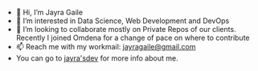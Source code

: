 - 👋 Hi, I’m Jayra Gaile
- 👀 I’m interested in Data Science, Web Development and DevOps
- 💞️ I’m looking to collaborate mostly on Private Repos of our clients. Recently I joined Omdena for a change of pace on where to contribute
- 📫 Reach me with my workmail: jayragaile@gmail.com
- You can go to [jayra'sdev](http://jayra-dev.carrd.co) for more info about me.

<!---
spitzc32/spitzc32 is a ✨ special ✨ repository because its `README.md` (this file) appears on your GitHub profile.
You can click the Preview link to take a look at your changes.
--->
